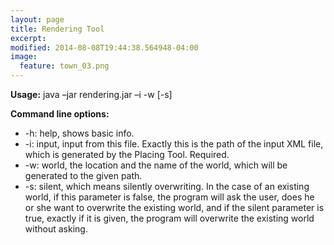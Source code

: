 ```yaml
---
layout: page
title: Rendering Tool
excerpt: 
modified: 2014-08-08T19:44:38.564948-04:00
image:
  feature: town_03.png
---
```


**Usage:** java –jar rendering.jar –i <inputFile> -w <WorldPath> [-s]  

**Command line options:**  

* -h: help, shows basic info.  
* -i: input, input from this file. Exactly this is the path of the input XML file, which is generated by the Placing Tool. Required.  
* -w: world, the location and the name of the world, which will be generated to the given path.  
* -s: silent, which means silently overwriting. In the case of an existing world, if this parameter is false, the program will ask the user, does he or she want to overwrite the existing world, and if the silent parameter is true, exactly if it is given, the program will overwrite the existing world without asking. 

